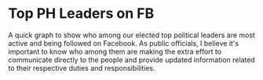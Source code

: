 # Top PH Leaders on FB
A quick graph to show who among our elected top political leaders are most active and being followed on Facebook. As public officials, I believe it's important to know who among them are making the extra effort to communicate directly to the people and provide updated information related to their respective duties and responsibilities.
